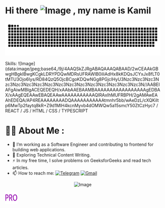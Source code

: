 # Hi there   <img src="https://camo.githubusercontent.com/0c732027af8a28d138e3698181f7be7c9b97d443b4beb9c7ce8ec4cffc6b4767/68747470733a2f2f6d656469612e67697068792e636f6d2f6d656469612f6876524a434c467a6361737252346961377a2f67697068792e676966" alt="Image" style="width: 3%;" /> , my name is Kamil
![](https://raw.githubusercontent.com/1999AZZAR/1999AZZAR/readme/resources/img/grid-snake.svg)


Skills:  ![Image](data:image/jpeg;base64,/9j/4AAQSkZJRgABAQAAAQABAAD/2wCEAAkGBwgHBgkIBwgKCgkLDRYPDQwMDRsUFRAWIB0iIiAdHx8kKDQsJCYxJx8fLT0tMTU3Ojo6Iys/RD84QzQ5OjcBCgoKDQwNGg8PGjclHyU3Nzc3Nzc3Nzc3Nzc3Nzc3Nzc3Nzc3Nzc3Nzc3Nzc3Nzc3Nzc3Nzc3Nzc3Nzc3Nzc3N//AABEIAFgAiwMBIgACEQEDEQH/xAAbAAEBAAMBAAAAAAAAAAAAAAAAAgEDBAX/xAAgEQEAAwEBAQEAAwAAAAAAAAAAAQIRAxIhMUFRBPH/2gAMAwEAAhEDEQA/AP4REAAAAAAAADQAAAAAAAAAAAtmnhr5bb/wAeDzL/cXQKiltp6MwTp2faytq8kR+Z9d1MlH4kcnMyvb4dOMWQw5a15smcY50ZtCzHyc7
/ REACT / JS / HTML / CSS / TYPESCRIPT
# 👩‍💻 About Me :

- 🔭 I’m working as a Software Engineer and contributing to frontend for building web applications.
- 🌱  Exploring Technical Content Writing.
- ⚡  In my free time, I solve problems on GeeksforGeeks and read tech articles.
- 📫 How to reach me: [<img src='https://img.shields.io/badge/-Sadigov-blue?style=flat&logo=Telegram&logoColor=white' alt='Telegram' height='20'>](https://t.me/Sadigov26)  [<img src='https://img.shields.io/badge/-sadigovkamil2%40gmail.com-red?style=for-the-badge&logo=gmail&logoColor=white' alt='Gmail' height='20'>](mailto:sadigovkamil2@gmail.com) 
<div align="center">
  <img src="https://camo.githubusercontent.com/d26893d99fe76f99fcf7d36e586ad8a0133c131fd4b101fe56494105b4238549/68747470733a2f2f6d656469612e67697068792e636f6d2f6d656469612f645765734263544c61766b5a754733354d492f67697068792e676966" alt="Image" style="width: 60%;" />
</div>



 

<a href='https://github.com/pricing'><img src='https://raw.githubusercontent.com/acervenky/animated-github-badges/master/assets/pro.gif' width='40' height='40'></a> 


